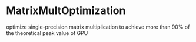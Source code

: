 # MatrixMultOptimization
optimize single-precision matrix multiplication to achieve more than 90% of the theoretical peak value of GPU
